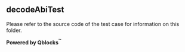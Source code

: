 ## decodeAbiTest

Please refer to the source code of the test case for information on this folder.

**Powered by Qblocks<sup>&trade;</sup>**

